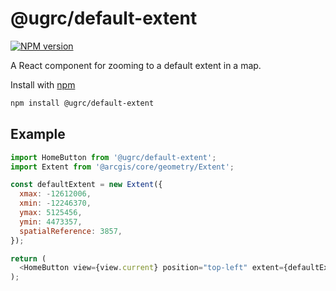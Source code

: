 # @ugrc/default-extent

[![NPM version](https://badgen.net/npm/v/@ugrc/default-extent)](https://www.npmjs.com/package/@ugrc/default-extent)

A React component for zooming to a default extent in a map.

Install with [npm](https://www.npmjs.com/)

```bash
npm install @ugrc/default-extent
```

## Example

```js
import HomeButton from '@ugrc/default-extent';
import Extent from '@arcgis/core/geometry/Extent';

const defaultExtent = new Extent({
  xmax: -12612006,
  xmin: -12246370,
  ymax: 5125456,
  ymin: 4473357,
  spatialReference: 3857,
});

return (
  <HomeButton view={view.current} position="top-left" extent={defaultExtent} />
);
```
